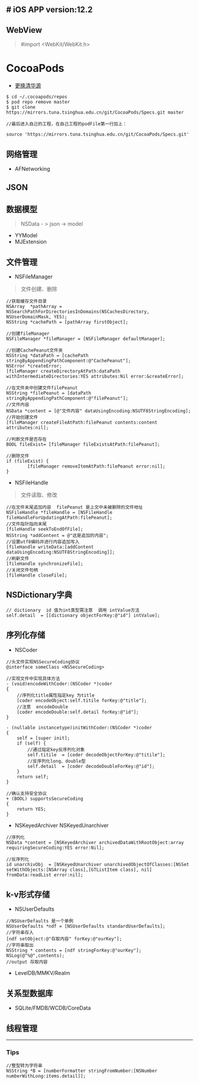 ## # iOS APP version:12.2
## WebView
> #import <WebKit/WebKit.h>
# CocoaPods
- [更换清华源](https://mirror.tuna.tsinghua.edu.cn/help/CocoaPods/)

```
$ cd ~/.cocoapods/repos 
$ pod repo remove master
$ git clone https://mirrors.tuna.tsinghua.edu.cn/git/CocoaPods/Specs.git master

//最后进入自己的工程，在自己工程的podFile第一行加上：

source 'https://mirrors.tuna.tsinghua.edu.cn/git/CocoaPods/Specs.git'
```


## 网络管理

- AFNetworking

## JSON

## 数据模型
> NSData - > json -> model
- YYModel  
- MJExtension 

## 文件管理
- NSFileManager
> 文件创建、删除

```
//获取缓存文件目录
NSArray  *pathArray = NSSearchPathForDirectoriesInDomains(NSCachesDirectory, NSUserDomainMask, YES);
NSString *cachePath = [pathArray firstObject];
    
//创建fileManager
NSFileManager *fileManager = [NSFileManager defaultManager];
    
//创建CachePeanut文件夹
NSString *dataPath = [cachePath stringByAppendingPathComponent:@"CachePeanut"];
NSError *createError;
[fileManager createDirectoryAtPath:dataPath withIntermediateDirectories:YES attributes:Nil error:&createError];
    
//在文件夹中创建文件filePeanut
NSString *filePeanut = [dataPath stringByAppendingPathComponent:@"filePeanut"];
//文件内容
NSData *content = [@"文件内容" dataUsingEncoding:NSUTF8StringEncoding];
//开始创建文件
[fileManager createFileAtPath:filePeanut contents:content attributes:nil];
    
//判断文件是否存在
BOOL fileExist= [fileManager fileExistsAtPath:filePeanut];
    
//删除文件
if (fileExist) {
        [fileManager removeItemAtPath:filePeanut error:nil];
}
```

- NSFileHandle
> 文件读取、修改

```
//在文件末尾追加内容  filePeanut 是上文中未被删除的文件地址
NSFileHandle *fileHandle = [NSFileHandle fileHandleForUpdatingAtPath:filePeanut];
//文件指针指向末尾
[fileHandle seekToEndOfFile];
NSString *addContent = @"这是追加的内容";
//设置utf8编码并进行内容追加写入
[fileHandle writeData:[addContent dataUsingEncoding:NSUTF8StringEncoding]];
//刷新文件
[fileHandle synchronizeFile];
//关闭文件句柄
[fileHandle closeFile];
```
## NSDictionary字典

```
// dictionary  id 值为int类型需注意  调用 intValue方法
self.detail  = [[dictionary objectForKey:@"id"] intValue];
```


## 序列化存储

- NSCoder

```
//头文件实现NSSecureCoding协议
@interface someClass <NSSecureCoding>

//实现文件中实现具体方法
- (void)encodeWithCoder:(NSCoder *)coder
{
    //序列化title属性指定key 为title
    [coder encodeObject:self.titile forKey:@"title"];
    //注意  encodeDouble
    [coder encodeDouble:self.detail forKey:@"id"];
}

- (nullable instancetype)initWithCoder:(NSCoder *)coder
{
    self = [super init];
    if (self) {
        //通过指定key反序列化对象
        self.titile  = [coder decodeObjectForKey:@"titile"];
        //反序列化long、double型
        self.detail  = [coder decodeDoubleForKey:@"id"];
    }
    return self;
}

//确认支持安全协议
+ (BOOL) supportsSecureCoding
{
    return YES;
}
```
- NSKeyedArchiver NSKeyedUnarchiver

```
//序列化
NSData *content = [NSKeyedArchiver archivedDataWithRootObject:array requiringSecureCoding:YES error:Nil];

//反序列化
id unarchivObj  = [NSKeyedUnarchiver unarchivedObjectOfClasses:[NSSet setWithObjects:[NSArray class],[GTListItem class], nil] fromData:readList error:nil];
```

## k-v形式存储
- NSUserDefaults
```
//NSUserDefaults 是一个单例
NSUserDefaults *ndf = [NSUserDefaults standardUserDefaults];
//字符串存入    
[ndf setObject:@"存取内容" forKey:@"ourKey"];
//字符串取出
NSString * contents = [ndf stringForKey:@"ourKey"];
NSLog(@"%@",contents);
//output 存取内容
```
- LevelDB/MMKV/Realm

## 关系型数据库
- SQLite/FMDB/WCDB/CoreData
## 线程管理









---
### Tips

```
//整型转为字符串
NSString *B = [numberFormatter stringFromNumber:[NSNumber numberWithLong:items.detail]];
```
